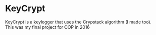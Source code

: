 # KeyCrypt
KeyCrypt is a keylogger that uses the Crypstack algorithm (I made too). This was my final project for OOP in 2016
